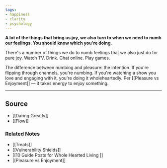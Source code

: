 ```yaml
---
tags:
- happiness
- clarity
- psychology
---
```

**A lot of the things that bring us joy, we also turn to when we need to numb our feelings. You should know which you're doing.**

There's a number of things we do to numb feelings that we also just do for pure joy. Watch TV. Drink. Chat online. Play games. 

The difference between numbing and pleasure: the intention. If you're flipping through channels, you're numbing. If you're watching a show you love and engaging with it, you're doing it wholeheartedly. Per [[Pleasure vs Enjoyment]] — it takes energy to enjoy something.

---

## Source
- [[Daring Greatly]]
- [[Flow]]

### Related Notes
- [[Treats]] 
- [[Vulnerability Shields]] 
- [[10 Guide Posts for  Whole Hearted Living ]] 
- [[Pleasure vs Enjoyment]]